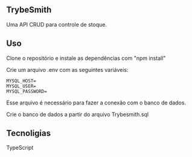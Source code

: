 ## TrybeSmith

Uma API CRUD para controle de stoque.

## Uso

Clone o repositório e instale as dependências com "npm install"

Crie um arquivo .env com as seguintes variáveis:

    MYSQL_HOST=
    MYSQL_USER=
    MYSQL_PASSWORD=

Esse arquivo é necessário para fazer a conexão com o banco de dados.

Crie o banco de dados a partir do arquivo Trybesmith.sql

## Tecnoligias

TypeScript